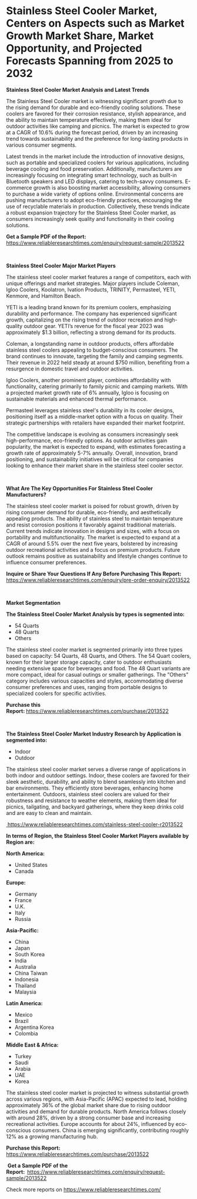 <p><h1>Stainless Steel Cooler Market, Centers on Aspects such as Market Growth Market Share, Market Opportunity, and Projected Forecasts Spanning from 2025 to 2032</h1></p><p><strong>Stainless Steel Cooler Market Analysis and Latest Trends</strong></p>
<p><p>The Stainless Steel Cooler market is witnessing significant growth due to the rising demand for durable and eco-friendly cooling solutions. These coolers are favored for their corrosion resistance, stylish appearance, and the ability to maintain temperature effectively, making them ideal for outdoor activities like camping and picnics. The market is expected to grow at a CAGR of 10.6% during the forecast period, driven by an increasing trend towards sustainability and the preference for long-lasting products in various consumer segments.</p><p>Latest trends in the market include the introduction of innovative designs, such as portable and specialized coolers for various applications, including beverage cooling and food preservation. Additionally, manufacturers are increasingly focusing on integrating smart technology, such as built-in Bluetooth speakers and LED displays, catering to tech-savvy consumers. E-commerce growth is also boosting market accessibility, allowing consumers to purchase a wide variety of options online. Environmental concerns are pushing manufacturers to adopt eco-friendly practices, encouraging the use of recyclable materials in production. Collectively, these trends indicate a robust expansion trajectory for the Stainless Steel Cooler market, as consumers increasingly seek quality and functionality in their cooling solutions.</p></p>
<p><strong>Get a Sample PDF of the Report:&nbsp;</strong> <a href="https://www.reliableresearchtimes.com/enquiry/request-sample/2013522?utm_campaign=2455&utm_medium=2&utm_source=Github&utm_content=ia&utm_term=20022025&utm_id=stainless-steel-cooler">https://www.reliableresearchtimes.com/enquiry/request-sample/2013522</a></p>
<p>&nbsp;</p>
<p><strong>Stainless Steel Cooler Major Market Players</strong></p>
<p><p>The stainless steel cooler market features a range of competitors, each with unique offerings and market strategies. Major players include Coleman, Igloo Coolers, Koolatron, Ivation Products, TRINITY, Permasteel, YETI, Kenmore, and Hamilton Beach.</p><p>YETI is a leading brand known for its premium coolers, emphasizing durability and performance. The company has experienced significant growth, capitalizing on the rising trend of outdoor recreation and high-quality outdoor gear. YETI’s revenue for the fiscal year 2023 was approximately $1.3 billion, reflecting a strong demand for its products.</p><p>Coleman, a longstanding name in outdoor products, offers affordable stainless steel coolers appealing to budget-conscious consumers. The brand continues to innovate, targeting the family and camping segments. Their revenue in 2022 held steady at around $750 million, benefiting from a resurgence in domestic travel and outdoor activities.</p><p>Igloo Coolers, another prominent player, combines affordability with functionality, catering primarily to family picnic and camping markets. With a projected market growth rate of 6% annually, Igloo is focusing on sustainable materials and enhanced thermal performance. </p><p>Permasteel leverages stainless steel's durability in its cooler designs, positioning itself as a middle-market option with a focus on quality. Their strategic partnerships with retailers have expanded their market footprint.</p><p>The competitive landscape is evolving as consumers increasingly seek high-performance, eco-friendly options. As outdoor activities gain popularity, the market is expected to expand, with estimates forecasting a growth rate of approximately 5-7% annually. Overall, innovation, brand positioning, and sustainability initiatives will be critical for companies looking to enhance their market share in the stainless steel cooler sector.</p></p>
<p>&nbsp;</p>
<p><strong>What Are The Key Opportunities For Stainless Steel Cooler Manufacturers?</strong></p>
<p><p>The stainless steel cooler market is poised for robust growth, driven by rising consumer demand for durable, eco-friendly, and aesthetically appealing products. The ability of stainless steel to maintain temperature and resist corrosion positions it favorably against traditional materials. Current trends indicate innovation in designs and sizes, with a focus on portability and multifunctionality. The market is expected to expand at a CAGR of around 5.5% over the next five years, bolstered by increasing outdoor recreational activities and a focus on premium products. Future outlook remains positive as sustainability and lifestyle changes continue to influence consumer preferences.</p></p>
<p><strong>Inquire or Share Your Questions If Any Before Purchasing This Report:</strong> <a href="https://www.reliableresearchtimes.com/enquiry/pre-order-enquiry/2013522?utm_campaign=2455&utm_medium=2&utm_source=Github&utm_content=ia&utm_term=20022025&utm_id=stainless-steel-cooler">https://www.reliableresearchtimes.com/enquiry/pre-order-enquiry/2013522</a></p>
<p>&nbsp;</p>
<p><strong>Market Segmentation</strong></p>
<p><strong>The Stainless Steel Cooler Market Analysis by types is segmented into:</strong></p>
<p><ul><li>54 Quarts</li><li>48 Quarts</li><li>Others</li></ul></p>
<p><p>The stainless steel cooler market is segmented primarily into three types based on capacity: 54 Quarts, 48 Quarts, and Others. The 54 Quart coolers, known for their larger storage capacity, cater to outdoor enthusiasts needing extensive space for beverages and food. The 48 Quart variants are more compact, ideal for casual outings or smaller gatherings. The "Others" category includes various capacities and styles, accommodating diverse consumer preferences and uses, ranging from portable designs to specialized coolers for specific activities.</p></p>
<p><strong>Purchase this Report:&nbsp;</strong><a href="https://www.reliableresearchtimes.com/purchase/2013522?utm_campaign=2455&utm_medium=2&utm_source=Github&utm_content=ia&utm_term=20022025&utm_id=stainless-steel-cooler">https://www.reliableresearchtimes.com/purchase/2013522</a></p>
<p>&nbsp;</p>
<p><strong>The Stainless Steel Cooler Market Industry Research by Application is segmented into:</strong></p>
<p><ul><li>Indoor</li><li>Outdoor</li></ul></p>
<p><p>The stainless steel cooler market serves a diverse range of applications in both indoor and outdoor settings. Indoor, these coolers are favored for their sleek aesthetic, durability, and ability to blend seamlessly into kitchen and bar environments. They efficiently store beverages, enhancing home entertainment. Outdoors, stainless steel coolers are valued for their robustness and resistance to weather elements, making them ideal for picnics, tailgating, and backyard gatherings, where they keep drinks cold and are easy to clean and maintain.</p></p>
<p><a href="https://www.reliableresearchtimes.com/stainless-steel-cooler-r2013522?utm_campaign=2455&utm_medium=2&utm_source=Github&utm_content=ia&utm_term=20022025&utm_id=stainless-steel-cooler">&nbsp;https://www.reliableresearchtimes.com/stainless-steel-cooler-r2013522</a></p>
<p><strong>In terms of Region, the Stainless Steel Cooler Market Players available by Region are:</strong></p>
<p>
    <p> <strong> North America: </strong>
        <ul>
            <li>United States</li>
            <li>Canada</li>
        </ul>
        </p> 
    <p> <strong> Europe: </strong>
        <ul>
            <li>Germany</li>
            <li>France</li>
            <li>U.K.</li>
            <li>Italy</li>
            <li>Russia</li>
        </ul>
        </p> 
    <p> <strong> Asia-Pacific: </strong>
        <ul>
            <li>China</li>
            <li>Japan</li>
            <li>South Korea</li>
            <li>India</li>
            <li>Australia</li>
            <li>China Taiwan</li>
            <li>Indonesia</li>
            <li>Thailand</li>
            <li>Malaysia</li>
        </ul>
        </p> 
    <p> <strong> Latin America: </strong>
        <ul>
            <li>Mexico</li>
            <li>Brazil</li>
            <li>Argentina Korea</li>
            <li>Colombia</li>
        </ul>
        </p> 
    <p> <strong> Middle East & Africa: </strong>
        <ul>
            <li>Turkey</li>
            <li>Saudi</li>
            <li>Arabia</li>
            <li>UAE</li>
            <li>Korea</li>
        </ul>
    </p>
    </p>
<p><p>The stainless steel cooler market is projected to witness substantial growth across various regions, with Asia-Pacific (APAC) expected to lead, holding approximately 36% of the global market share due to rising outdoor activities and demand for durable products. North America follows closely with around 28%, driven by a strong consumer base and increasing recreational activities. Europe accounts for about 24%, influenced by eco-conscious consumers. China is emerging significantly, contributing roughly 12% as a growing manufacturing hub.</p></p>
<p><strong>Purchase this Report: </strong><a href="https://www.reliableresearchtimes.com/purchase/2013522?utm_campaign=2455&utm_medium=2&utm_source=Github&utm_content=ia&utm_term=20022025&utm_id=stainless-steel-cooler">https://www.reliableresearchtimes.com/purchase/2013522</a></p>
<p>&nbsp;<strong>Get a Sample PDF of the Report:&nbsp;&nbsp;</strong><a href="https://www.reliableresearchtimes.com/enquiry/request-sample/2013522?utm_campaign=2455&utm_medium=2&utm_source=Github&utm_content=ia&utm_term=20022025&utm_id=stainless-steel-cooler">https://www.reliableresearchtimes.com/enquiry/request-sample/2013522</a></p>
<p><strong></strong></p>
<p>Check more reports on <a href="https://www.reliableresearchtimes.com/?utm_campaign=2455&utm_medium=2&utm_source=Github&utm_content=ia&utm_term=20022025&utm_id=stainless-steel-cooler">https://www.reliableresearchtimes.com/</a></p>